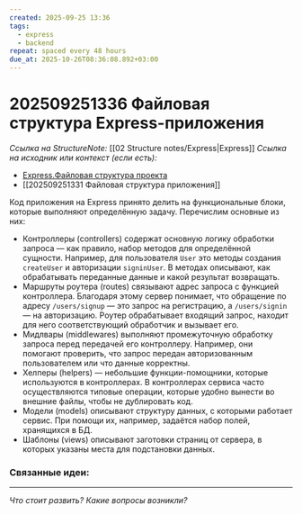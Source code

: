 ```yaml
---
created: 2025-09-25 13:36
tags:
  - express
  - backend
repeat: spaced every 48 hours
due_at: 2025-10-26T08:36:08.892+03:00
---
```

# 202509251336 Файловая структура Express-приложения

*Ссылка на StructureNote:* [[02 Structure notes/Express|Express]]
*Ссылка на исходник или контекст (если есть):* 
- [Express.Файловая структура проекта](https://practicum.yandex.ru/learn/backend-nodejs/courses/16b47298-e20d-4fde-9619-1ab305039a00/sprints/564238/topics/1839b729-54bc-4e2b-92a4-271a0d268cb8/lessons/340ddc4a-2686-4ca8-ac94-060ad64fbbde/)
- [[202509251331 Файловая структура приложения]]

Код приложения на Express принято делить на функциональные блоки, которые выполняют определённую задачу. Перечислим основные из них:

- Контроллеры (controllers) содержат основную логику обработки запроса — как правило, набор методов для определённой сущности. Например, для пользователя `User` это методы создания `createUser` и авторизации `signinUser`. В методах описывают, как обрабатывать переданные данные и какой результат возвращать.
- Маршруты роутера (routes) связывают адрес запроса с функцией контроллера. Благодаря этому сервер понимает, что обращение по адресу `/users/signup` — это запрос на регистрацию, а `/users/signin` — на авторизацию. Роутер обрабатывает входящий запрос, находит для него соответствующий обработчик и вызывает его.
- Мидлвары (middlewares) выполняют промежуточную обработку запроса перед передачей его контроллеру. Например, они помогают проверить, что запрос передан авторизованным пользователем или что данные корректны.
- Хелперы (helpers) — небольшие функции-помощники, которые используются в контроллерах. В контроллерах сервиса часто осуществляются типовые операции, которые удобно вынести во внешние файлы, чтобы не дублировать код.
- Модели (models) описывают структуру данных, с которыми работает сервис. При помощи их, например, задаётся набор полей, хранящихся в БД.
- Шаблоны (views) описывают заготовки страниц от сервера, в которых указаны места для подстановки данных.

### Связанные идеи:

---

*Что стоит развить? Какие вопросы возникли?*
